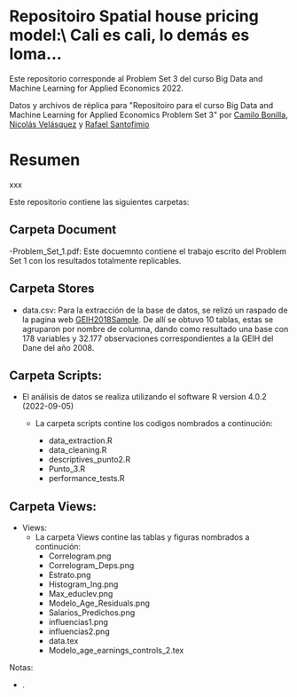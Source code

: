 # Repositoiro Spatial house pricing model:\\ Cali es cali, lo demás es loma... 

Este repositorio corresponde al Problem Set 3 del curso Big Data and Machine Learning for Applied Economics 2022.

Datos y archivos de réplica para "Repositoiro para el curso Big Data and Machine Learning for Applied Economics Problem Set 3" por 
[Camilo Bonilla](https://github.com/cabonillah),  [Nicolás Velásquez](https://github.com/Nicolas-Velasquez-Oficial) y  [Rafael Santofimio](https://github.com/rasantofimior/)
# Resumen

xxx

Este repositorio contiene las siguientes carpetas:

## Carpeta Document

-Problem_Set_1.pdf:
Este docuemnto contiene el trabajo escrito del Problem Set 1 con los resultados totalmente replicables.

## Carpeta Stores

-   data.csv:
    Para la extracción de la base de datos, se relizó un raspado de la pagina web [GEIH2018Sample](https://ignaciomsarmiento.github.io/GEIH2018_sample/). De allí se obtuvo 10 tablas, estas se agruparon por nombre de columna, dando como resultado una base con 178 variables y 32.177 observaciones correspondientes a la GEIH del Dane del año 2008.

## Carpeta Scripts:

-   El análisis de datos se realiza utilizando el software R version 4.0.2 (2022-09-05)
    -   La carpeta scripts contine los codigos nombrados a continución:

        -   data_extraction.R
        -   data_cleaning.R
        -   descriptives_punto2.R
        -   Punto_3.R
        -   performance_tests.R

## Carpeta Views:
-  Views:
    -   La carpeta Views contine las tablas y figuras nombrados a continución:
        -   Correlogram.png 
        -   Correlogram_Deps.png 
        -   Estrato.png 
        -   Histogram_Ing.png 
        -   Max_educlev.png
        -   Modelo_Age_Residuals.png
        -   Salarios_Predichos.png
        -   influencias1.png
        -   influencias2.png
        -   data.tex
        -   Modelo_age_earnings_controls_2.tex

Notas:

-   .